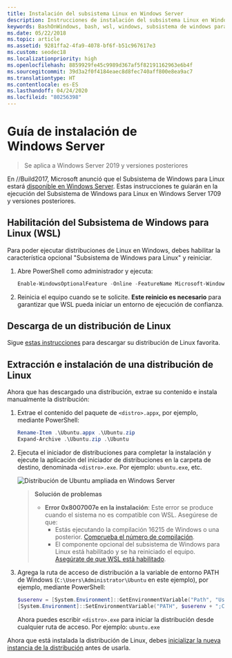 ```yaml
---
title: Instalación del subsistema Linux en Windows Server
description: Instrucciones de instalación del subsistema Linux en Windows Server.
keywords: BashOnWindows, bash, wsl, windows, subsistema de windows para linux, subsistemawindows, ubuntu, windows server
ms.date: 05/22/2018
ms.topic: article
ms.assetid: 9281ffa2-4fa9-4078-bf6f-b51c967617e3
ms.custom: seodec18
ms.localizationpriority: high
ms.openlocfilehash: 8859929fe45c9989d367af5f82191162963e6b4f
ms.sourcegitcommit: 39d3a2f0f4184eaec8d8fec740aff800e8ea9ac7
ms.translationtype: HT
ms.contentlocale: es-ES
ms.lasthandoff: 04/24/2020
ms.locfileid: "80256398"
---
```

# <a name="windows-server-installation-guide"></a>Guía de instalación de Windows Server

> Se aplica a Windows Server 2019 y versiones posteriores

En //Build2017, Microsoft anunció que el Subsistema de Windows para Linux estará [disponible en Windows Server](https://blogs.technet.microsoft.com/hybridcloud/2017/05/10/windows-server-for-developers-news-from-microsoft-build-2017/).  Estas instrucciones te guiarán en la ejecución del Subsistema de Windows para Linux en Windows Server 1709 y versiones posteriores.

## <a name="enable-the-windows-subsystem-for-linux-wsl"></a>Habilitación del Subsistema de Windows para Linux (WSL)

Para poder ejecutar distribuciones de Linux en Windows, debes habilitar la característica opcional "Subsistema de Windows para Linux" y reiniciar.

1. Abre PowerShell como administrador y ejecuta:
    ```powershell
    Enable-WindowsOptionalFeature -Online -FeatureName Microsoft-Windows-Subsystem-Linux
    ```

2. Reinicia el equipo cuando se te solicite. **Este reinicio es necesario** para garantizar que WSL pueda iniciar un entorno de ejecución de confianza.

## <a name="download-a-linux-distro"></a>Descarga de un distribución de Linux

Sigue [estas instrucciones](install-manual.md) para descargar su distribución de Linux favorita.

## <a name="extract-and-install-a-linux-distro"></a>Extracción e instalación de una distribución de Linux
Ahora que has descargado una distribución, extrae su contenido e instala manualmente la distribución:

1. Extrae el contenido del paquete de `<distro>.appx`, por ejemplo, mediante PowerShell:

    ```powershell
    Rename-Item .\Ubuntu.appx .\Ubuntu.zip
    Expand-Archive .\Ubuntu.zip .\Ubuntu
    ```

2. Ejecuta el iniciador de distribuciones para completar la instalación y ejecute la aplicación del iniciador de distribuciones en la carpeta de destino, denominada `<distro>.exe`. Por ejemplo: `ubuntu.exe`, etc.

    ![Distribución de Ubuntu ampliada en Windows Server](media/server-appx-expand.png)

    > **Solución de problemas**
    > * **Error 0x8007007e en la instalación**: Este error se produce cuando el sistema no es compatible con WSL. Asegúrese de que:
    >   * Estás ejecutando la compilación 16215 de Windows o una posterior. [Comprueba el número de compilación](troubleshooting.md#check-your-build-number).
    >   * El componente opcional del subsistema de Windows para Linux está habilitado y se ha reiniciado el equipo.  [Asegúrate de que WSL está habilitado](troubleshooting.md#confirm-wsl-is-enabled).
    
3. Agrega la ruta de acceso de distribución a la variable de entorno PATH de Windows (`C:\Users\Administrator\Ubuntu` en este ejemplo), por ejemplo, mediante PowerShell:
        
    ```powershell
    $userenv = [System.Environment]::GetEnvironmentVariable("Path", "User")
    [System.Environment]::SetEnvironmentVariable("PATH", $userenv + ";C:\Users\Administrator\Ubuntu", "User")
    ```
    Ahora puedes escribir `<distro>.exe` para iniciar la distribución desde cualquier ruta de acceso. Por ejemplo: `ubuntu.exe`

Ahora que está instalada la distribución de Linux, debes [inicializar la nueva instancia de la distribución](initialize-distro.md) antes de usarla.
